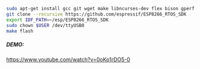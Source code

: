 ```sh
sudo apt-get install gcc git wget make libncurses-dev flex bison gperf python python-serial
git clone --recursive https://github.com/espressif/ESP8266_RTOS_SDK
export IDF_PATH=~/esp/ESP8266_RTOS_SDK
sudo chown $USER /dev/ttyUSB0
make flash
```
##### DEMO:
https://www.youtube.com/watch?v=0oKo1rDO5-0
